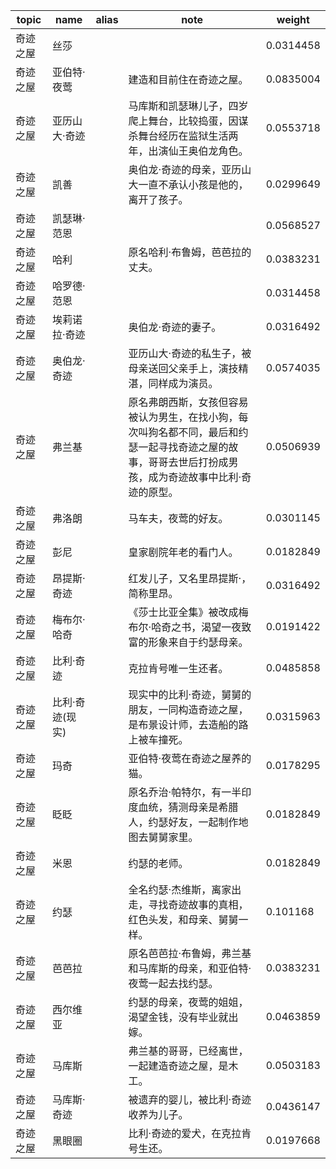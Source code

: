 | topic | name | alias | note | weight |
| ----- | ---- | ----- | ---- | ------ |
| 奇迹之屋 | 丝莎 | |  | 0.0314458 |
| 奇迹之屋 | 亚伯特·夜莺 | | 建造和目前住在奇迹之屋。 | 0.0835004 |
| 奇迹之屋 | 亚历山大·奇迹 | | 马库斯和凯瑟琳儿子，四岁爬上舞台，比较捣蛋，因谋杀舞台经历在监狱生活两年，出演仙王奥伯龙角色。 | 0.0553718 |
| 奇迹之屋 | 凯善 | | 奥伯龙·奇迹的母亲，亚历山大一直不承认小孩是他的，离开了孩子。 | 0.0299649 |
| 奇迹之屋 | 凯瑟琳·范恩 | |  | 0.0568527 |
| 奇迹之屋 | 哈利 | | 原名哈利·布鲁姆，芭芭拉的丈夫。 | 0.0383231 |
| 奇迹之屋 | 哈罗德·范恩 | |  | 0.0314458 |
| 奇迹之屋 | 埃莉诺拉·奇迹 | | 奥伯龙·奇迹的妻子。 | 0.0316492 |
| 奇迹之屋 | 奥伯龙·奇迹 | | 亚历山大·奇迹的私生子，被母亲送回父亲手上，演技精湛，同样成为演员。 | 0.0574035 |
| 奇迹之屋 | 弗兰基 | | 原名弗朗西斯，女孩但容易被认为男生，在找小狗，每次叫狗名都不同，最后和约瑟一起寻找奇迹之屋的故事，哥哥去世后打扮成男孩，成为奇迹故事中比利·奇迹的原型。 | 0.0506939 |
| 奇迹之屋 | 弗洛朗 | | 马车夫，夜莺的好友。 | 0.0301145 |
| 奇迹之屋 | 彭尼 | | 皇家剧院年老的看门人。 | 0.0182849 |
| 奇迹之屋 | 昂提斯·奇迹 | | 红发儿子，又名里昂提斯·，简称里昂。 | 0.0316492 |
| 奇迹之屋 | 梅布尔·哈奇 | | 《莎士比亚全集》被改成梅布尔·哈奇之书，渴望一夜致富的形象来自于约瑟母亲。 | 0.0191422 |
| 奇迹之屋 | 比利·奇迹 | | 克拉肯号唯一生还者。 | 0.0485858 |
| 奇迹之屋 | 比利·奇迹(现实) | | 现实中的比利·奇迹，舅舅的朋友，一同构造奇迹之屋，是布景设计师，去造船的路上被车撞死。 | 0.0315963 |
| 奇迹之屋 | 玛奇 | | 亚伯特·夜莺在奇迹之屋养的猫。 | 0.0178295 |
| 奇迹之屋 | 眨眨 | | 原名乔治·帕特尔，有一半印度血统，猜测母亲是希腊人，约瑟好友，一起制作地图去舅舅家里。 | 0.0182849 |
| 奇迹之屋 | 米恩 | | 约瑟的老师。 | 0.0182849 |
| 奇迹之屋 | 约瑟 | | 全名约瑟·杰维斯，离家出走，寻找奇迹故事的真相，红色头发，和母亲、舅舅一样。 | 0.101168 |
| 奇迹之屋 | 芭芭拉 | | 原名芭芭拉·布鲁姆，弗兰基和马库斯的母亲，和亚伯特·夜莺一起去找约瑟。 | 0.0383231 |
| 奇迹之屋 | 西尔维亚 | | 约瑟的母亲，夜莺的姐姐，渴望金钱，没有毕业就出嫁。 | 0.0463859 |
| 奇迹之屋 | 马库斯 | | 弗兰基的哥哥，已经离世，一起建造奇迹之屋，是木工。 | 0.0503183 |
| 奇迹之屋 | 马库斯·奇迹 | | 被遗弃的婴儿，被比利·奇迹收养为儿子。 | 0.0436147 |
| 奇迹之屋 | 黑眼圈 | | 比利·奇迹的爱犬，在克拉肯号生还。 | 0.0197668 |
